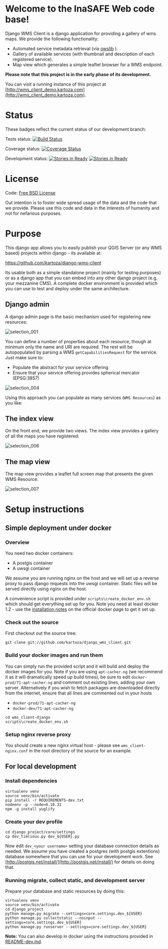 # Welcome to the InaSAFE Web code base!

Django WMS Client is a django application for providing a gallery of wms maps.
We provide the following functionality:

* Automated service metadata retrieval (via [owslib](http://geopython.github.io/OWSLib/) ).
* Gallery of available services (with thumbnail and description of each registered service).
* Map view which generates a simple leaflet browser for a WMS endpoint.

**Please note that this project is in the early phase of its development.**

You can visit a running instance of this project at 
[http://wms_client_demo.kartoza.com](http://wms_client_demo.kartoza.com).

# Status

These badges reflect the current status of our development branch:

Tests status: [![Build Status](https://travis-ci.org/kartoza/wms_client-django.svg)](https://travis-ci.org/kartoza/wms_client-django)

Coverage status: [![Coverage Status](https://coveralls.io/repos/kartoza/django_wms_client/badge.png?branch=develop)](https://coveralls.io/r/kartoza/django_wms_client?branch=develop)

Development status: [![Stories in Ready](https://badge.waffle.io/kartoza/django_wms_client.svg?label=ready&title=Ready)](http://waffle.io/kartoza/django_wms_client) [![Stories in Ready](https://badge.waffle.io/kartoza/django_wms_client.svg?label=In%20Progress&title=In%20Progress)](http://waffle.io/kartoza/django_wms_client)

# License

Code: [Free BSD License](http://www.freebsd.org/copyright/freebsd-license.html)

Out intention is to foster wide spread usage of the data and the code that we
provide. Please use this code and data in the interests of humanity and not for
nefarious purposes.

# Purpose

This django app allows you to easily publish your QGIS Server (or any WMS based) projects within django - its available at:

​https://github.com/kartoza/django-wms-client

Its usable both as a simple standalone project (mainly for testing purposes) or as a django app that you can embed into any other django project (e.g. your mezzanine CMS).​ A complete docker environment is provided which you can use to test and deploy under the same architecture.

## Django admin

A django admin page is the basic mechanism used for registering new resources:

![selection_001](https://cloud.githubusercontent.com/assets/178003/5083740/eae5400a-6f03-11e4-96f6-08d4827ab2cd.png)

You can define a number of properties about each resource, though at minimum only the name and URI are required. The rest will be autopopulated by parsing a WMS ``getCapabilitiesRequest`` for the service. Just make sure to:

* Populate the abstract for your service offering
* Ensure that your service offering provides spherical mercator (EPSG:3857)

![selection_004](https://cloud.githubusercontent.com/assets/178003/5083744/f407f5f6-6f03-11e4-8ccb-90edd9f94ea8.png)

Using this approach you can populate as many services (``WMS Resources``) as you like:



## The index view

On the front end, we provide two views. The index view provides a gallery of all the maps you have registered:

![selection_006](https://cloud.githubusercontent.com/assets/178003/5083810/e815a8d2-6f04-11e4-916f-86927bab1b80.png)


## The map view

The map view provides a leaflet full screen map that presents the given WMS Resource.



![selection_007](https://cloud.githubusercontent.com/assets/178003/5083882/0d65b324-6f06-11e4-980a-d3e93f3910ab.png)




# Setup instructions

## Simple deployment under docker

### Overview

You need two docker containers:

* A postgis container
* A uwsgi container

We assume you are running nginx on the host and we will set up a reverse
proxy to pass django requests into the uwsgi container. Static files will
be served directly using nginx on the host.

A convenience script is provided under ``scripts\create_docker_env.sh`` which
should get everything set up for you. Note you need at least docker 1.2 - use
the [installation notes](http://docs.docker.com/installation/ubuntulinux/) 
on the official docker page to get it set up.

### Check out the source


First checkout out the source tree:

```
git clone git://github.com/kartoza/django_wms_client.git
```

### Build your docker images and run them

You can simply run the provided script and it will build and deploy the docker
images for you. Note if you are using ``apt-cacher-ng`` (we recommend it as
it will dramatically speed up build times), be sure to edit 
``docker-prod/71-apt-cacher-ng`` and comment out existing lines, adding your
own server. Alternatively if you wish to fetch packages are downloaded directly
from the internet, ensure that all lines are commented out in your hosts

* ``docker-prod/71-apt-cacher-ng``
* ``docker-dev/71-apt-cacher-ng``


```
cd wms_client-django
scripts\create_docker_env.sh
```

### Setup nginx reverse proxy

You should create a new nginx virtual host - please see 
``wms_client-nginx.conf`` in the root directory of the source for an example.


## For local development

### Install dependencies

```
virtualenv venv
source venv/bin/activate
pip install -r REQUIREMENTS-dev.txt
nodeenv -p --node=0.10.31
npm -g install yuglify
```

### Create your dev profile


```
cd django_project/core/settings
cp dev_timlinux.py dev_${USER}.py
```

Now edit ``dev_<your username>`` setting your database connection details as
needed. We assume you have created a postgres (with postgis extentions) 
database somewhere that you can use for your development work. See 
[http://postgis.net/install/](http://postgis.net/install/) for details on doing
that.

### Running migrate, collect static, and development server

Prepare your database and static resources by doing this:

```
virtualenv venv
source venv/bin/activate
cd django_project
python manage.py migrate --settings=core.settings.dev_${USER}
python manage.py collectstatic --noinput --settings=core.settings.dev_${USER}
python manage.py runserver --settings=core.settings.dev_${USER}
```

**Note:** You can also develop in docker using the instructions provided in
[README-dev.md](https://github.com/aifdr/wms_client-django/blob/develop/README-dev.md).




